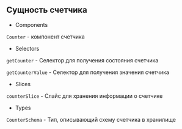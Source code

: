 ## Сущность счетчика

- Components

`Counter` - компонент счетчика

- Selectors

`getCounter` - Селектор для получения состояния счетчика

`getCounterValue` - Селектор для получения значения счетчика

- Slices

`counterSlice` - Слайс для хранения информации о счетчике

- Types

`CounterSchema` - Тип, описывающий схему счетчика в хранилище
